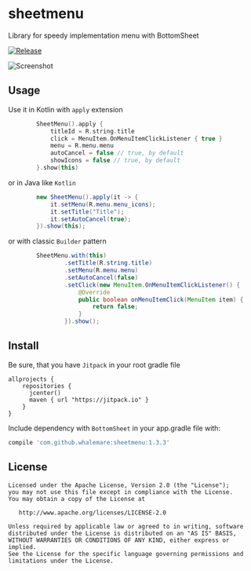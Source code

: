 # sheetmenu
Library for speedy implementation menu with BottomSheet

[![Release](https://jitpack.io/v/whalemare/sheetmenu.svg)](https://jitpack.io/#whalemare/sheetmenu)

![Screenshot](screens/1.3.3.gif)

Usage
-----

Use it in Kotlin with `apply` extension

```kotlin
        SheetMenu().apply {
            titleId = R.string.title
            click = MenuItem.OnMenuItemClickListener { true }
            menu = R.menu.menu
            autoCancel = false // true, by default
            showIcons = false // true, by default
        }.show(this)
```

or in Java like `Kotlin`

```java
        new SheetMenu().apply(it -> {
            it.setMenu(R.menu.menu_icons);
            it.setTitle("Title");
            it.setAutoCancel(true); 
        }).show(this);
```

or with classic `Builder` pattern 

```java
        SheetMenu.with(this)
                .setTitle(R.string.title)
                .setMenu(R.menu.menu)
                .setAutoCancel(false)
                .setClick(new MenuItem.OnMenuItemClickListener() {
                    @Override
                    public boolean onMenuItemClick(MenuItem item) {
                        return false;
                    }
                }).show();
```

Install
-------

Be sure, that you have `Jitpack` in your root gradle file

```
allprojects {
    repositories {
      jcenter()
      maven { url "https://jitpack.io" }
    }
}
```

Include dependency with `BottomSheet` in your app.gradle file with:

```groovy
compile 'com.github.whalemare:sheetmenu:1.3.3'
```


License
-------

    Licensed under the Apache License, Version 2.0 (the "License");
    you may not use this file except in compliance with the License.
    You may obtain a copy of the License at

       http://www.apache.org/licenses/LICENSE-2.0

    Unless required by applicable law or agreed to in writing, software
    distributed under the License is distributed on an "AS IS" BASIS,
    WITHOUT WARRANTIES OR CONDITIONS OF ANY KIND, either express or implied.
    See the License for the specific language governing permissions and
    limitations under the License.
